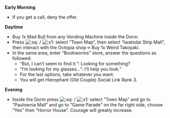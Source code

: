 **Early Morning**

- If you get a call, deny the offer.

**Daytime**

- Buy 1x Mad Bull from any Vending Machine inside the Dorm.
- Press ![:sq:](/assets/square.png) / ![:x1:](/assets/x1.png) select “Town Map”, then select “Iwatodai Strip Mall”, then interact with the Octopia shop-> Buy 1x Weird Takoyaki.
- In the same area, enter “Bookworms” store, answer the questions as followed:
  - “But, I can’t seem to find it.”: Looking for something?
  - “I’m looking for my glasses…”: I’ll help you look.”
  - For the last options, take whatever you want.
  - You will get Hierophant (Old Couple) Social Link Rank 3.

**Evening**

- Inside the Dorm press ![:sq:](/assets/square.png) / ![:x1:](/assets/x1.png) select “Town Map” and go to “Paulownia Mall” and go to “Game Parade” on the far right side, choose “Yes” then “Horror House”. Courage will greatly increase.
